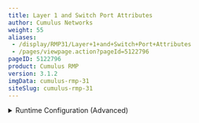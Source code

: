 ```yaml
---
title: Layer 1 and Switch Port Attributes
author: Cumulus Networks
weight: 55
aliases:
 - /display/RMP31/Layer+1+and+Switch+Port+Attributes
 - /pages/viewpage.action?pageId=5122796
pageID: 5122796
product: Cumulus RMP
version: 3.1.2
imgData: cumulus-rmp-31
siteSlug: cumulus-rmp-31
---
```

<details>

This chapter discusses the various network interfaces on a switch
running Cumulus RMP.

## <span>Commands</span>

  - ethtool

  - ip

## <span>Man Pages</span>

  - man ethtool

  - man interfaces

  - man ip

  - man ip addr

  - man ip link

## <span>Configuration Files</span>

  - /etc/network/interfaces

## <span>Interface Types</span>

Cumulus RMP exposes network interfaces for several types of physical and
logical devices:

  - lo, network loopback device

  - ethN, switch management port(s), for out of band management only

  - swpN, switch front panel ports

  - (optional) brN, bridges (IEEE 802.1Q VLANs)

  - (optional) bondN, bonds (IEEE 802.3ad link aggregation trunks, or
    port channels)

## <span>Settings</span>

You can set the MTU, speed, duplex and auto-negotiation settings under a
physical or logical interface stanza:

    auto swp1
    iface swp1
       address 10.1.1.1/24
       mtu 9000
       link-speed 10000
       link-duplex full
       link-autoneg off

To load the updated configuration, run the `ifreload -a` command:

    cumulus@switch:~$ sudo ifreload -a

### <span>Port Speed and Duplexing</span>

Cumulus RMP supports both half- and
[full-duplex](http://en.wikipedia.org/wiki/Duplex_%28telecommunications%29)
configurations. Supported port speeds include 1G and 10G. Set the speeds
in terms of Mbps, where the setting for 1G is 1000 and 10G is 10000.

You can create a persistent configuration for port speeds in
`/etc/network/interfaces`. Add the appropriate lines for each switch
port stanza. For example:

    auto swp1
    iface swp1
       address 10.1.1.1/24
       link-speed 10000
       link-duplex full

{{%notice note%}}

If you specify the port speed in `/etc/network/interfaces`, you must
also specify the duplex mode setting along with it; otherwise, `ethtool`
defaults to half duplex.

{{%/notice%}}

You can also configure these settings at run time, using `ethtool`.

<summary>Runtime Configuration (Advanced) </summary>

<table>
<colgroup>
<col style="width: 100%" />
</colgroup>
<tbody>
<tr class="odd">
<td><p>{{%notice warning%}}</p>
<p>A runtime configuration is non-persistent, which means the configuration you create here does not persist after you reboot the switch.</p>
<p>{{%/notice%}}</p>
<p>You can use <code>ethtool</code> to configure duplexing and the speed for your switch ports. You must specify both port speed and duplexing in the <code>ethtool</code> command; auto-negotiation is optional. The following examples use swp1.</p>
<ul>
<li><p>To set the port speed to 1G, run:</p>
<pre><code>ethtool -s swp1 speed 1000 duplex full</code></pre></li>
<li><p>To set the port speed to 10G, run:</p>
<pre><code>ethtool -s swp1 speed 10000 duplex full</code></pre></li>
<li><p>To enable duplexing, run:</p>
<pre><code>ethtool -s swp1 speed 10000 duplex full|half</code></pre></li>
</ul></td>
</tr>
</tbody>
</table>

#### <span>Port Speed Limitations</span>

Ports can be configured to one speed less than their maximum speed.

| Switch port Type | Lowest Configurable Speed |
| ---------------- | ------------------------- |
| 1G               | 100 Mb                    |
| 10G              | 1 Gigabit (1000 Mb)       |

### <span>Auto-negotiation</span>

You can enable or disable
[auto-negotiation](http://en.wikipedia.org/wiki/Autonegotiation) (that
is, set it *on* or *off*) on a switch port.

    auto swp1
    iface swp1
       link-autoneg off

<summary>Runtime Configuration (Advanced) </summary>

<table>
<colgroup>
<col style="width: 100%" />
</colgroup>
<tbody>
<tr class="odd">
<td><p>{{%notice warning%}}</p>
<p>A runtime configuration is non-persistent, which means the configuration you create here does not persist after you reboot the switch.</p>
<p>{{%/notice%}}</p>
<p>You can use <code>ethtool</code> to configure auto-negotiation for your switch ports. The following example uses swp1.</p>
<p>To enable or disable auto-negotiation, run:</p>
<pre><code>ethtool -s swp1 speed 10000 duplex full autoneg on|off</code></pre></td>
</tr>
</tbody>
</table>

### <span id="src-5122796_Layer1andSwitchPortAttributes-mtu" class="confluence-anchor-link"></span><span>MTU</span>

Interface MTU applies to the management port, front panel port, bridge,
VLAN subinterfaces and bonds.

    auto swp1
    iface swp1
       mtu 9000

<summary>Runtime Configuration (Advanced) </summary>

<table>
<colgroup>
<col style="width: 100%" />
</colgroup>
<tbody>
<tr class="odd">
<td><p>{{%notice warning%}}</p>
<p>A runtime configuration is non-persistent, which means the configuration you create here does not persist after you reboot the switch.</p>
<p>{{%/notice%}}</p>
<p>To set swp1 to Jumbo Frame MTU=9000, use <code>ip link set</code>:</p>
<pre><code>cumulus@switch:~$ sudo ip link set dev swp1 mtu 9000
cumulus@switch:~$ ip link show dev swp1
3: swp1: &lt;BROADCAST,MULTICAST,UP,LOWER_UP&gt; mtu 9000 qdisc pfifo_fast state UP mode DEFAULT qlen 500
    link/ether 44:38:39:00:03:c1 brd ff:ff:ff:ff:ff:ff</code></pre></td>
</tr>
</tbody>
</table>

{{%notice warning%}}

You must take care to ensure there are no MTU mismatches in the
conversation path. MTU mismatches will result in dropped or truncated
packets, degrading or blocking network performance.

{{%/notice%}}

When you are configuring MTU for a bridge, its MTU setting is the lowest
MTU setting of any interface that is a member of that bridge (that is,
every interface specified in `bridge-ports` in the bridge configuration
in the `interfaces` file). Consider this bridge configuration:

    auto br0
    iface br0
        bridge-ports bond1 bond2 bond3 bond4 peer5
        bridge-vlan-aware yes
        bridge-vids 100-110
        bridge-stp on

In order for br0 to have an MTU of 9000, set the MTU for each of the
member interfaces (bond1 to bond 4, and peer5), to 9000 at minimum.

    auto peer5
    iface peer5
        bond-slaves swp3 swp4
        bond-mode 802.3ad
        bond-miimon 100
        bond-lacp-rate 1
        bond-min-links 1
        bond-xmit_hash_policy layer3+4
        mtu 9000

To show MTU, use `ip link show`:

    cumulus@switch:~$ ip link show dev swp1
    3: swp1: <BROADCAST,MULTICAST,UP,LOWER_UP> mtu 1500 qdisc pfifo_fast state UP mode DEFAULT qlen 500
        link/ether 44:38:39:00:03:c1 brd ff:ff:ff:ff:ff:ff

## <span>Verification and Troubleshooting Commands</span>

### <span>Statistics</span>

High-level interface statistics are available with the `ip -s link`
command:

    cumulus@switch:~$ ip -s link show dev swp1
    3: swp1: <BROADCAST,MULTICAST,UP,LOWER_UP> mtu 1500 qdisc pfifo_fast state UP mode DEFAULT qlen 500
        link/ether 44:38:39:00:03:c1 brd ff:ff:ff:ff:ff:ff
        RX: bytes  packets  errors  dropped overrun mcast
        21780      242      0       0       0       242
        TX: bytes  packets  errors  dropped carrier collsns
        1145554    11325    0       0       0       0

Low-level interface statistics are available with `ethtool`:

    cumulus@switch:~$ sudo ethtool -S swp1
    NIC statistics:
         HwIfInOctets: 21870
         HwIfInUcastPkts: 0
         HwIfInBcastPkts: 0
         HwIfInMcastPkts: 243
         HwIfOutOctets: 1148217
         HwIfOutUcastPkts: 0
         HwIfOutMcastPkts: 11353
         HwIfOutBcastPkts: 0
         HwIfInDiscards: 0
         HwIfInL3Drops: 0
         HwIfInBufferDrops: 0
         HwIfInAclDrops: 0
         HwIfInBlackholeDrops: 0
         HwIfInDot3LengthErrors: 0
         HwIfInErrors: 0
         SoftInErrors: 0
         SoftInDrops: 0
         SoftInFrameErrors: 0
         HwIfOutDiscards: 0
         HwIfOutErrors: 0
         HwIfOutQDrops: 0
         HwIfOutNonQDrops: 0
         SoftOutErrors: 0
         SoftOutDrops: 0
         SoftOutTxFifoFull: 0
         HwIfOutQLen: 0

### <span>Querying SFP Port Information</span>

You can verify SFP settings using `ethtool -m`. The following example
shows the output for 1G and 10G modules:

    cumulus@switch:~# sudo ethtool -m | egrep '(swp|RXPower :|TXPower :|EthernetComplianceCode)'
     
    swp1: SFP detected
                  EthernetComplianceCodes : 1000BASE-LX
                  RXPower : -10.4479dBm
                  TXPower : 18.0409dBm
    swp3: SFP detected
                  10GEthernetComplianceCode : 10G Base-LR
                  RXPower : -3.2532dBm
                  TXPower : -2.0817dBm

## <span>Useful Links</span>

  - [wiki.debian.org/NetworkConfiguration](http://wiki.debian.org/NetworkConfiguration)

  - [www.linuxfoundation.org/collaborate/workgroups/networking/vlan](http://www.linuxfoundation.org/collaborate/workgroups/networking/vlan)

  - [www.linuxfoundation.org/collaborate/workgroups/networking/bridge](http://www.linuxfoundation.org/collaborate/workgroups/networking/bridge)

  - [www.linuxfoundation.org/collaborate/workgroups/networking/bonding](http://www.linuxfoundation.org/collaborate/workgroups/networking/bonding)

<article id="html-search-results" class="ht-content" style="display: none;">

</article>

<footer id="ht-footer">

</footer>

</details>

